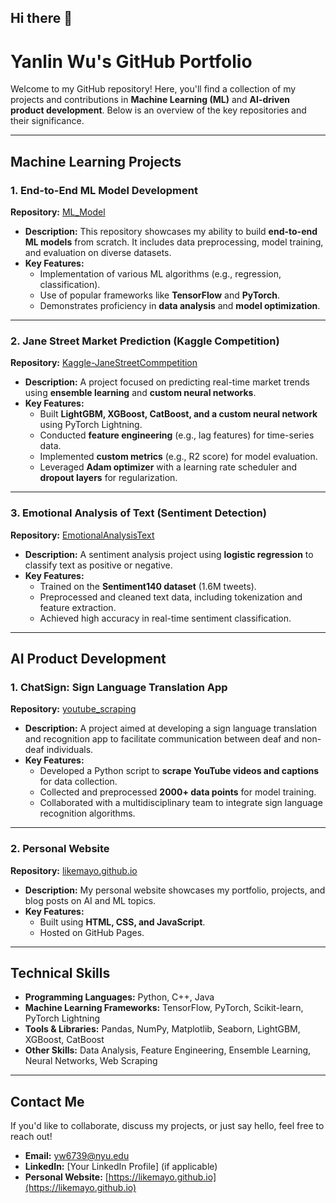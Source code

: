 ## Hi there 👋

# Yanlin Wu's GitHub Portfolio  
Welcome to my GitHub repository! Here, you'll find a collection of my projects and contributions in **Machine Learning (ML)** and **AI-driven product development**. Below is an overview of the key repositories and their significance.

---

## Machine Learning Projects  

### 1. End-to-End ML Model Development  
**Repository:** [ML_Model](https://github.com/likemayo/ML_Model)  
- **Description:** This repository showcases my ability to build **end-to-end ML models** from scratch. It includes data preprocessing, model training, and evaluation on diverse datasets.  
- **Key Features:**  
  - Implementation of various ML algorithms (e.g., regression, classification).  
  - Use of popular frameworks like **TensorFlow** and **PyTorch**.  
  - Demonstrates proficiency in **data analysis** and **model optimization**.  

---

### 2. Jane Street Market Prediction (Kaggle Competition)  
**Repository:** [Kaggle-JaneStreetCommpetition](https://github.com/likemayo/Kaggle-JaneStreetCommpetition)  
- **Description:** A project focused on predicting real-time market trends using **ensemble learning** and **custom neural networks**.  
- **Key Features:**  
  - Built **LightGBM, XGBoost, CatBoost, and a custom neural network** using PyTorch Lightning.  
  - Conducted **feature engineering** (e.g., lag features) for time-series data.  
  - Implemented **custom metrics** (e.g., R2 score) for model evaluation.  
  - Leveraged **Adam optimizer** with a learning rate scheduler and **dropout layers** for regularization.  

---

### 3. Emotional Analysis of Text (Sentiment Detection)  
**Repository:** [EmotionalAnalysisText](https://github.com/likemayo/AI_Project/blob/main/EmotionalAnalysisText/EmotionDetection.py)  
- **Description:** A sentiment analysis project using **logistic regression** to classify text as positive or negative.  
- **Key Features:**  
  - Trained on the **Sentiment140 dataset** (1.6M tweets).  
  - Preprocessed and cleaned text data, including tokenization and feature extraction.  
  - Achieved high accuracy in real-time sentiment classification.  

---

## AI Product Development  

### 1. ChatSign: Sign Language Translation App  
**Repository:** [youtube_scraping](https://github.com/likemayo/youtube_scraping)  
- **Description:** A project aimed at developing a sign language translation and recognition app to facilitate communication between deaf and non-deaf individuals.  
- **Key Features:**  
  - Developed a Python script to **scrape YouTube videos and captions** for data collection.  
  - Collected and preprocessed **2000+ data points** for model training.  
  - Collaborated with a multidisciplinary team to integrate sign language recognition algorithms.  

---

### 2. Personal Website  
**Repository:** [likemayo.github.io](https://likemayo.github.io)  
- **Description:** My personal website showcases my portfolio, projects, and blog posts on AI and ML topics.  
- **Key Features:**  
  - Built using **HTML, CSS, and JavaScript**.  
  - Hosted on GitHub Pages.  

---

## Technical Skills  
- **Programming Languages:** Python, C++, Java  
- **Machine Learning Frameworks:** TensorFlow, PyTorch, Scikit-learn, PyTorch Lightning  
- **Tools & Libraries:** Pandas, NumPy, Matplotlib, Seaborn, LightGBM, XGBoost, CatBoost  
- **Other Skills:** Data Analysis, Feature Engineering, Ensemble Learning, Neural Networks, Web Scraping  

---

## Contact Me  
If you'd like to collaborate, discuss my projects, or just say hello, feel free to reach out!  
- **Email:** yw6739@nyu.edu  
- **LinkedIn:** [Your LinkedIn Profile] (if applicable)  
- **Personal Website:** [https://likemayo.github.io](https://likemayo.github.io)  
